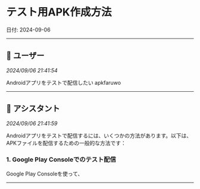 # テスト用APK作成方法

日付: 2024-09-06

---

## 👤 ユーザー
*2024/09/06 21:41:54*

Androidアプリをテストで配信したい apkfaruwo

---

## 🤖 アシスタント
*2024/09/06 21:41:59*

Androidアプリをテストで配信するには、いくつかの方法があります。以下は、APKファイルを配信するための一般的な方法です：

### 1. **Google Play Consoleでのテスト配信**
Google Play Consoleを使って、

---
